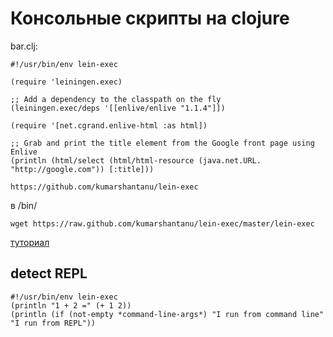 Консольные скрипты на clojure
=============================

bar.clj:

	#!/usr/bin/env lein-exec

	(require 'leiningen.exec)
	 
	;; Add a dependency to the classpath on the fly
	(leiningen.exec/deps '[[enlive/enlive "1.1.4"]])
	 
	(require '[net.cgrand.enlive-html :as html])
	 
	;; Grab and print the title element from the Google front page using Enlive
	(println (html/select (html/html-resource (java.net.URL. "http://google.com")) [:title]))

	https://github.com/kumarshantanu/lein-exec
	
в /bin/

	wget https://raw.github.com/kumarshantanu/lein-exec/master/lein-exec

[туториал](http://koodo.wordpress.com/2013/11/09/shell-scripting-with-clojure/)


detect REPL
-----------

	#!/usr/bin/env lein-exec
	(println "1 + 2 =" (+ 1 2))
	(println (if (not-empty *command-line-args*) "I run from command line" "I run from REPL"))